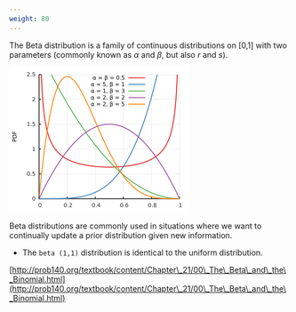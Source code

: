 ```yaml
---
weight: 80
---
```


The Beta distribution is a family of continuous distributions on \[0,1] with two parameters (commonly known as $\alpha$ and $\beta$, but also $r$ and $s$).

![Credit: Wikipedia](<../img/assets/image (19).png>)

Beta distributions are commonly used in situations where we want to continually update a prior distribution given new information.

* The `beta (1,1)` distribution is identical to the uniform distribution.

[http://prob140.org/textbook/content/Chapter\_21/00\_The\_Beta\_and\_the\_Binomial.html](http://prob140.org/textbook/content/Chapter\_21/00\_The\_Beta\_and\_the\_Binomial.html)
